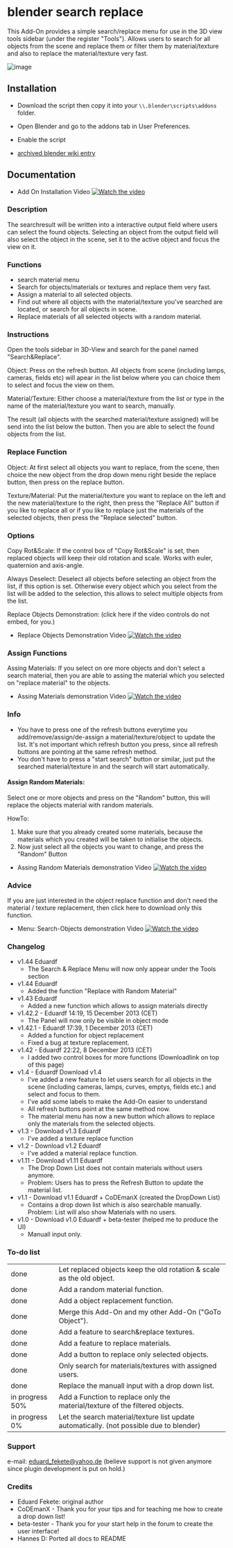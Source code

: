 # blender search replace
This Add-On provides a simple search/replace menu for use in the 3D view tools sidebar (under the register "Tools"). Allows users to search for all objects from the scene and replace them or filter them by material/texture and also to replace the material/texture very fast.

![image](https://user-images.githubusercontent.com/3758308/228855706-bb64e860-acf9-4ef7-9fb2-a86a35b77e0e.png)

## Installation

<!-- TODO add download link -->
- Download the script then copy it into your `\\.blender\scripts\addons` folder.
- Open Blender and go to the addons tab in User Preferences.
- Enable the script

- [archived blender wiki entry](https://wiki.blender.org/index.php/Extensions:2.6/Py/Scripts/3D_interaction/Material_Search)

## Documentation

- Add On Installation Video
[![Watch the video](https://img.youtube.com/vi/A-4-8h2WEMk/maxresdefault.jpg)](https://youtu.be/A-4-8h2WEMk)

### Description

The searchresult will be written into a interactive output field where users can select the found objects. Selecting an object from the output field will also select the object in the scene, set it to the active object and focus the view on it.

### Functions
- search material menu
- Search for objects/materials or textures and replace them very fast.
- Assign a material to all selected objects.
- Find out where all objects with the material/texture you've searched are located, or search for all objects in scene.
- Replace materials of all selected objects with a random material.

### Instructions
Open the tools sidebar in 3D-View and search for the panel named "Search&Replace".

Object: Press on the refresh button. All objects from scene (including lamps, cameras, fields etc) will apear in the list below where you can choice them to select and focus the view on them.

Material/Texture: Either choose a material/texture from the list or type in the name of the material/texture you want to search, manually.

The result (all objects with the searched material/texture assigned) will be send into the list below the button. Then you are able to select the found objects from the list.

### Replace Function
Object: At first select all objects you want to replace, from the scene, then choice the new object from the drop down menu right beside the replace button, then press on the replace button.

Texture/Material: Put the material/texture you want to replace on the left and the new material/texture to the right, then press the "Replace All" button if you like to replace all or if you like to replace just the materials of the selected objects, then press the "Replace selected" button.

### Options
Copy Rot&Scale: If the control box of "Copy Rot&Scale" is set, then replaced objects will keep their old rotation and scale. Works with euler, quaternion and axis-angle.

Always Deselect: Deselect all objects before selecting an object from the list, if this option is set. Otherwise every object which you select from the list will be added to the selection, this allows to select multiple objects from the list.

Replace Objects Demonstration: (click here if the video controls do not embed, for you.)

- Replace Objects Demonstration Video
[![Watch the video](https://img.youtube.com/vi/GF-9bIw-EG4/maxresdefault.jpg)](https://youtu.be/GF-9bIw-EG4)

### Assign Functions
Assing Materials: If you select on ore more objects and don't select a search material, then you are able to assing the material which you selected on "replace material" to the objects.


- Assing Materials demonstration Video
[![Watch the video](https://img.youtube.com/vi/PqaX9SbwC5c/maxresdefault.jpg)](https://youtu.be/PqaX9SbwC5c)

### Info
- You have to press one of the refresh buttons everytime you add/remove/assign/de-assign a material/texture/object to update the list. It's not important which refresh button you press, since all refresh buttons are pointing at the same refresh method.
- You don't have to press a "start search" button or similar, just put the searched material/texture in and the search will start automatically.

#### Assign Random Materials: 
Select one or more objects and press on the "Random" button, this will replace the objects material with random materials.

HowTo:
1. Make sure that you already created some materials, because the materials which you created will be taken to initialise the objects.
2. Now just select all the objects you want to change, and press the "Random" Button

- Assing Random Materials demonstration Video
[![Watch the video](https://img.youtube.com/vi/IORkjg7l_E8/maxresdefault.jpg)](https://youtu.be/IORkjg7l_E8)

### Advice
If you are just interested in the object replace function and don't need the material / texture replacement, then click here to download only this function.

- Menu: Search-Objects demonstration Video
[![Watch the video](https://img.youtube.com/vi/Atcw-pv1g1M/maxresdefault.jpg)](https://youtu.be/Atcw-pv1g1M)

### Changelog
- v1.44 Eduardf
    - The Search & Replace Menu will now only appear under the Tools section
- v1.44 Eduardf
    - Added the function "Replace with Random Material"
- v1.43 Eduardf
    - Added a new function which allows to assign materials directly
- v1.42.2 - Eduardf 14:19, 15 December 2013 (CET)
    - The Panel will now only be visible in object mode
- v1.42.1 - Eduardf 17:39, 1 December 2013 (CET)
    - Added a function for object replacement
    - Fixed a bug at texture replacement.
- v1.42 - Eduardf 22:22, 8 December 2013 (CET)
    - I added two control boxes for more functions (Downloadlink on top of this page)
- v1.4 - Eduardf Download v1.4
    - I've added a new feature to let users search for all objects in the scene (including cameras, lamps, curves, emptys, fields etc.) and select and focus to them.
    - I've add some labels to make the Add-On easier to understand
    - All refresh buttons point at the same method now.
    - The material menu has now a new button which allows to replace only the materials from the selected objects.
- v1.3 - Download v1.3 Eduardf
    - I've added a texture replace function
- v1.2 - Download v1.2 Eduardf
    - I've added a material replace function.
- v1.11 - Download v1.11 Eduardf
    - The Drop Down List does not contain materials without users anymore.
    - Problem: Users has to press the Refresh Button to update the material list.
- v1.1 - Download v1.1 Eduardf + CoDEmanX (created the DropDown List)
    - Contains a drop down list which is also searchable manually. Problem: List will also show Materials with no users.
- v1.0 - Download v1.0 Eduardf + beta-tester (helped me to produce the UI)
    - Manuall input only.
    
### To-do list
| | |
|--|--|
|done | Let replaced objects keep the old rotation & scale as the old object.|
|done | Add a random material function.|
|done | Add a object replacement function.|
|done | Merge this Add-On and my other Add-On ("GoTo Object").|
|done | Add a feature to search&replace textures.|
|done | Add a feature to replace materials.|
|done | Add a button to replace only selected objects.|
|done | Only search for materials/textures with assigned users.|
|done | Replace the manuall input with a drop down list.|
|in progress 50% | Add a Function to replace only the material/texture of the filtered objects.|
|in progress 0% | Let the search material/texture list update automatically. (not possible due to blender)|

### Support
e-mail: eduard_fekete@yahoo.de
(believe support is not given anymore since plugin development is put on hold.)

### Credits
- Eduard Fekete: original author
- CoDEmanX - Thank you for your tips and for teaching me how to create a drop down list!
- beta-tester - Thank you for your start help in the forum to create the user interface!
- Hannes D: Ported all docs to README
